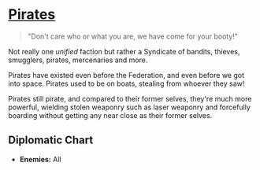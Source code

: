 # [Pirates](pirates)

> "Don't care who or what you are, we have come for your booty!"

Not really one *unified* faction but rather a Syndicate of bandits, thieves, smugglers, pirates, mercenaries and more.

Pirates have existed even before the Federation, and even before we got into space. Pirates used to be on boats, stealing from whoever they saw!

Pirates still pirate, and compared to their former selves, they're much more powerful, wielding stolen weaponry such as laser weaponry and forcefully boarding without getting any near close as their former selves.

## Diplomatic Chart

- **Enemies:** All
